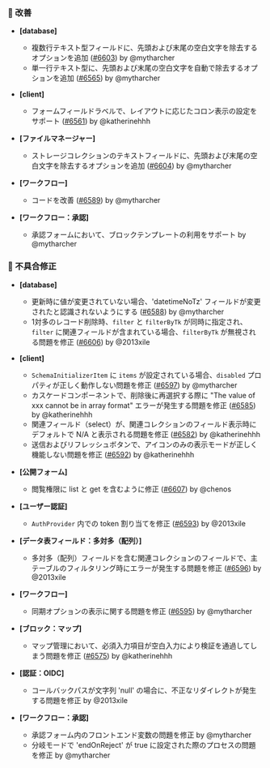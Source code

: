 ### 🚀 改善

- **[database]**
  - 複数行テキスト型フィールドに、先頭および末尾の空白文字を除去するオプションを追加 ([#6603](https://github.com/nocobase/nocobase/pull/6603)) by @mytharcher
  - 単一行テキスト型に、先頭および末尾の空白文字を自動で除去するオプションを追加 ([#6565](https://github.com/nocobase/nocobase/pull/6565)) by @mytharcher

- **[client]**
  - フォームフィールドラベルで、レイアウトに応じたコロン表示の設定をサポート ([#6561](https://github.com/nocobase/nocobase/pull/6561)) by @katherinehhh

- **[ファイルマネージャー]**
  - ストレージコレクションのテキストフィールドに、先頭および末尾の空白文字を除去するオプションを追加 ([#6604](https://github.com/nocobase/nocobase/pull/6604)) by @mytharcher

- **[ワークフロー]**
  - コードを改善 ([#6589](https://github.com/nocobase/nocobase/pull/6589)) by @mytharcher

- **[ワークフロー：承認]**
  - 承認フォームにおいて、ブロックテンプレートの利用をサポート by @mytharcher

### 🐛 不具合修正

- **[database]**
  - 更新時に値が変更されていない場合、'datetimeNoTz' フィールドが変更されたと認識されないようにする ([#6588](https://github.com/nocobase/nocobase/pull/6588)) by @mytharcher
  - 1対多のレコード削除時、`filter` と `filterByTk` が同時に指定され、`filter` に関連フィールドが含まれている場合、`filterByTk` が無視される問題を修正 ([#6606](https://github.com/nocobase/nocobase/pull/6606)) by @2013xile

- **[client]**
  - `SchemaInitializerItem` に `items` が設定されている場合、`disabled` プロパティが正しく動作しない問題を修正 ([#6597](https://github.com/nocobase/nocobase/pull/6597)) by @mytharcher
  - カスケードコンポーネントで、削除後に再選択する際に "The value of xxx cannot be in array format" エラーが発生する問題を修正 ([#6585](https://github.com/nocobase/nocobase/pull/6585)) by @katherinehhh
  - 関連フィールド（select）が、関連コレクションのフィールド表示時にデフォルトで N/A と表示される問題を修正 ([#6582](https://github.com/nocobase/nocobase/pull/6582)) by @katherinehhh
  - 送信およびリフレッシュボタンで、アイコンのみの表示モードが正しく機能しない問題を修正 ([#6592](https://github.com/nocobase/nocobase/pull/6592)) by @katherinehhh

- **[公開フォーム]**
  - 閲覧権限に list と get を含むように修正 ([#6607](https://github.com/nocobase/nocobase/pull/6607)) by @chenos

- **[ユーザー認証]**
  - `AuthProvider` 内での token 割り当てを修正 ([#6593](https://github.com/nocobase/nocobase/pull/6593)) by @2013xile

- **[データ表フィールド：多対多（配列）]**
  - 多対多（配列）フィールドを含む関連コレクションのフィールドで、主テーブルのフィルタリング時にエラーが発生する問題を修正 ([#6596](https://github.com/nocobase/nocobase/pull/6596)) by @2013xile

- **[ワークフロー]**
  - 同期オプションの表示に関する問題を修正 ([#6595](https://github.com/nocobase/nocobase/pull/6595)) by @mytharcher

- **[ブロック：マップ]**
  - マップ管理において、必須入力項目が空白入力により検証を通過してしまう問題を修正 ([#6575](https://github.com/nocobase/nocobase/pull/6575)) by @katherinehhh

- **[認証：OIDC]**
  - コールバックパスが文字列 'null' の場合に、不正なリダイレクトが発生する問題を修正 by @2013xile

- **[ワークフロー：承認]**
  - 承認フォーム内のフロントエンド変数の問題を修正 by @mytharcher
  - 分岐モードで 'endOnReject' が true に設定された際のプロセスの問題を修正 by @mytharcher